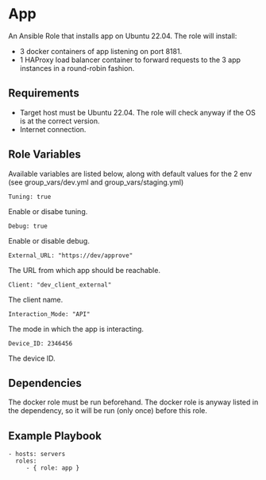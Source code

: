App
=========

An Ansible Role that installs app on Ubuntu 22.04.
The role will install:

- 3 docker containers of app listening on port 8181.
- 1 HAProxy load balancer container to forward requests to the 3 app instances in a round-robin fashion.

Requirements
------------

- Target host must be Ubuntu 22.04. The role will check anyway if the OS is at the correct version.
- Internet connection.

Role Variables
--------------

Available variables are listed below, along with default values for the 2 env (see group_vars/dev.yml and group_vars/staging.yml)

    Tuning: true

Enable or disabe tuning.

    Debug: true

Enable or disable debug.

    External_URL: "https://dev/approve"

The URL from which app should be reachable.

    Client: "dev_client_external"

The client name.

    Interaction_Mode: "API"

The mode in which the app is interacting.

    Device_ID: 2346456

The device ID.

Dependencies
------------

The docker role must be run beforehand. The docker role is anyway listed in the dependency, so it will be run (only once) before this role.

Example Playbook
----------------

    - hosts: servers
      roles:
         - { role: app }
